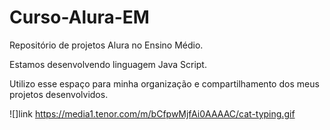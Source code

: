 # Curso-Alura-EM

Repositório de projetos Alura no Ensino Médio.

Estamos desenvolvendo linguagem Java Script.

Utilizo esse espaço para minha organização e compartilhamento dos meus projetos desenvolvidos.

![]link https://media1.tenor.com/m/bCfpwMjfAi0AAAAC/cat-typing.gif
